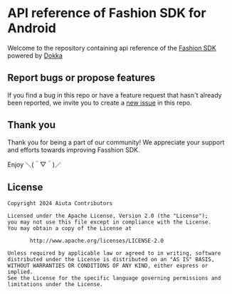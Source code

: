 # API reference of Fashion SDK for Android

Welcome to the repository containing api reference of the [Fashion SDK](https://github.com/aiuta-com/android-sdk) powered by [Dokka](https://github.com/Kotlin/dokka)

## Report bugs or propose features

If you find a bug in this repo or have a feature request that hasn't already been reported, we invite you to create a [new issue](https://github.com/aiuta-com/android-sdk-docs-api/issues/new) in this repo.

## Thank you

Thank you for being a part of our community! We appreciate your support and efforts towards improving Fasshion SDK. 

Enjoy ＼(＾▽＾)／

## License

    Copyright 2024 Aiuta Contributors

    Licensed under the Apache License, Version 2.0 (the "License");
    you may not use this file except in compliance with the License.
    You may obtain a copy of the License at

           http://www.apache.org/licenses/LICENSE-2.0

    Unless required by applicable law or agreed to in writing, software
    distributed under the License is distributed on an "AS IS" BASIS,
    WITHOUT WARRANTIES OR CONDITIONS OF ANY KIND, either express or implied.
    See the License for the specific language governing permissions and
    limitations under the License.
